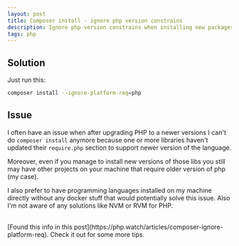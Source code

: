 ```yaml
---
layout: post
title: Composer install - ignore php version constrains
description: Ignore php version constrains when installing new packages
tags: php
---
```


## Solution

Just run this:
```bash
composer install --ignore-platform-req=php
```

## Issue

I often have an issue when after upgrading PHP to a newer versions I can't do `composer install`
anymore because one or more libraries haven't updated their `require.php` section to support
newer version of the language.

Moreover, even if you manage to install new versions of those libs you still may have other
projects on your machine that require older version of php (my case).

I also prefer to have programming languages installed on my machine directly without any docker stuff that would potentially solve this issue. Also I'm not aware of any solutions like NVM or RVM for PHP.

<br>
[Found this info in this post](https://php.watch/articles/composer-ignore-platform-req). Check it out for some more tips.
